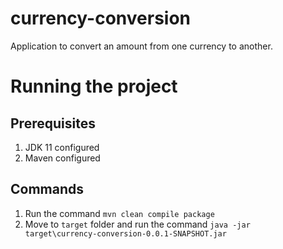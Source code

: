 # currency-conversion
Application to convert an amount from one currency to another.

# Running the project

##  Prerequisites

1. JDK 11 configured
2. Maven configured

## Commands

1. Run the command `mvn clean compile package`
2. Move to `target` folder and run the command `java -jar target\currency-conversion-0.0.1-SNAPSHOT.jar`